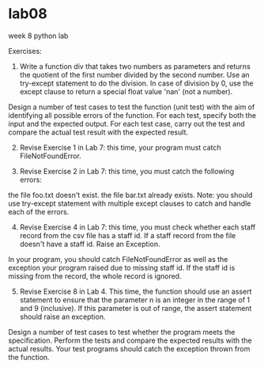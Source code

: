 # lab08
week 8 python lab

Exercises:

1. Write a function div that takes two numbers as parameters and returns the quotient of the first number divided by the second number. Use an try-except statement to do the division. In case of division by 0, use the except clause to return a special float value 'nan' (not a number).

Design a number of test cases to test the function (unit test) with the aim of identifying all possible errors of the function. For each test, specify both the input and the expected output. For each test case, carry out the test and compare the actual test result with the expected result.

2. Revise Exercise 1 in Lab 7: this time, your program must catch FileNotFoundError.

3. Revise Exercise 2 in Lab 7: this time, you must catch the following errors:

the file foo.txt doesn't exist.
the file bar.txt already exists.
Note: you should use try-except statement with multiple except clauses to catch and handle each of the errors.

4. Revise Exercise 4 in Lab 7: this time, you must check whether each staff record from the csv file has a staff id. If a staff record from the file doesn't have a staff id. Raise an Exception.

In your program, you should catch FileNotFoundError as well as the exception your program raised due to missing staff id. If the staff id is missing from the record, the whole record is ignored.

5. Revise Exercise 8 in Lab 4. This time, the function should use an assert statement to ensure that the parameter n is an integer in the range of 1 and 9 (inclusive). If this parameter is out of range, the assert statement should raise an exception.

Design a number of test cases to test whether the program meets the specification. Perform the tests and compare the expected results with the actual results. Your test programs should catch the exception thrown from the function.
